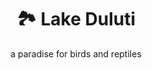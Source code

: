 ---
layout: destination
category: daytrip
permalink: /:categories/:title/
title: 🏞️ Lake Duluti 
subtitle: a paradise for birds and reptiles

sys:
  icon: 🏞️
  circuit: Northen Circuit
  review: "Great hike with lots of Birds and Reptiles"
  price: 25
  best_time: 🌞 all year round
  accommodation:
    five_star: "N/A"
    mid_star: "N/A" 
    camp: "N/A"
  image:
    alt: Lake Duluti.
    url: "./img/uploads/cultural-heritage-bango-kibokoland-adventures.jpg"

image_corousel:
  - image: "./img/uploads/cultural-heritage-culture-inside-chamber-kibokoland-adventures.jpg"
  - image: "./img/uploads/cultural-heritage-culture-building-kibokoland-adventures.jpg"
  - image: "./img/uploads/cultural-heritage-culture-building-kibokoland-adventures.jpg"
  - image: "./img/uploads/cultural-heritage-bango-kibokoland-adventures.jpg"

overview:


  intro:
    - paragraph: "Is a crater lake located near a small town of Tengeru Arumeru"

    - paragraph: "This is an amazing day trip that involves tour walk across nature of Lake Duluti. Mount Kilimanjaro and Mount Meru can be easily being viewed. Also, there is canoeing along the beds of the lake. Since waters depth in the middle core of the lake has high pressure. It has depth of 700m (4,230ft). The lake has small size fish that local people come do fishing at night hours. It has a thick forest that has reptiles like monitor lizard and crocodiles." 

    - paragraph: "It provides 130 different species for water birds. Most common birds found in the lake are grey herons, fish eagles, cormorants, ospreys, egrets and kingfishers."
  
  tour_details:
    when: "open for tours and activities 9am - 4.30pm every day of the year"
    duration: "4 Hours"
    language: "English"
    price_includes: "includes visit guided and transport."
    transport: "Toyota Landcruiser."
    itinerary: " Four points by Sheraton Arusha, The Arusha Hotel, Fired Road, Clocktower Roundabout, Plot 2, Arusha 23100.Approximately spend 40 minutes to reach lake Duluti from Arusha town and from Kilimanjaro International Airport.  You can be picked from any location around the Centre of Arusha town"

  setting:
    activities: "admire the colourful Birds as you hike through a lush green forest, Sport Fish, enjoy the breathtaking views of Mt.Meru &amp; Kilimanjaro from your canoe.  "
    hashtags: >
      Canoeing, #️⃣  nature walking and #️⃣  bird watching #️⃣  Sport Fishing


  included:
    - item: Private Mini Van
    - item: Park fees
    - item: Lunch Boxes
    - item: Canoeing
    - item: Bottled water


  excluded:
    - item: Tip for guide
    - item: Accommodation




  remarks:
    - note: This tour involves some walking so wear comfortable shoes.
    - note: This is not a wheelchair accessible tour.


experience:
  what_to_see:
    - paragraph: "<b>Hiking</b>: Hiking takes place through a small trail that has been cleared out by the reserve authorities, going through the whole perimeter of the lake, keeping close to the water's edge at all times. The path is normally well maintained throughout the year."

    - paragraph: "<b>Canoeing</b> go canoeing to explore the lake from a different perspective. This is a great way to explore the marsh areas of the lake. Here, huge papyrus plants are a noisy, colourful nesting ground for many of the birds. Usually a canoe trip around the lake takes around 2-3 hours."

  
expect:
  video: 
    url: <iframe width="560" height="315" src="https://www.youtube.com/embed/Ynf67DbR9yk" frameborder="0" allow="accelerometer; autoplay; encrypted-media; gyroscope; picture-in-picture" allowfullscreen></iframe>

itinerary:

  - paragraph: "A tour in the destination involves walking in Duluti forest, canoeing, fishing and many more"
  - paragraph: "Take lunch in the Lake Duluti restaurant"
 




remarks:
  - paragraph: Book in advance, since this is one of our most popular day tours. The tour runs six days a week, so you can easily fit it intro your Town Tour itinerary .

  - paragraph: This can be encouporated in other packeges too, please create your bucket list and send it to us to we can create you a quote!



---